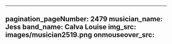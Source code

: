 ------
pagination_pageNumber: 2479
musician_name: Jess
band_name: Calva Louise
img_src: images/musician2519.png
onmouseover_src: 
------